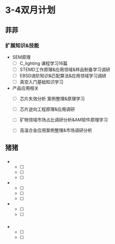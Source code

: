 # 3-4双月计划

## 菲菲

### 扩展知识&技能

- SEM原理
	- [ ] C_lighting 课程学习16篇
	- [ ] STEMD工作原理&应用领域&样品制备学习调研
	- [ ] EBSD进阶知识&匹配算法&应用领域学习调研
	- [ ] 真空入门基础知识学习
- 产品应用相关
	- [ ] 芯片失效分析 案例整理&原理学习
	- [ ] 芯片逆向工程原理&应用调研
	- [ ] 矿物领域市场占比调研分析&AM软件原理学习
	- [ ] 高温合金应用案例整理&市场调研分析


## 猪猪

### 

- 
	- [ ] 
	- [ ] 
	- [ ] 

- 
	- [ ] 
	- [ ] 
	- [ ] 

- 
	- [ ] 
	- [ ] 

### 

- 
	- [ ] 
	- [ ] 


​	
